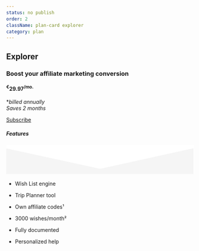 ```yaml
---
status: no publish
order: 2
className: plan-card explorer
category: plan
---
```


<!--- ![Explorer](../../images/compass.svg) -->
<!-- Engage audience on mature websites -->

## Explorer

### Boost your affiliate marketing conversion

#### <sup>€</sup>29.97<sup>/mo.</sup>

*_billed annually_ <br/> _Saves 2 months_

[Subscribe](/plans/subscription/explorer/)

##### Features

![triangle](../../images/triangle-down.svg)

- Wish List engine

- Trip Planner tool

- Own affiliate codes¹

- 3000 wishes/month²

- Fully documented

- Personalized help
